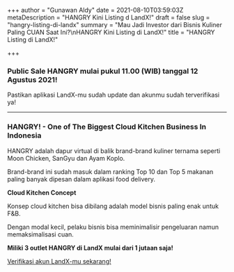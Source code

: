 +++
author = "Gunawan Aldy"
date = 2021-08-10T03:59:03Z
metaDescription = "HANGRY Kini Listing d LandX!"
draft = false
slug = "hangry-listing-di-landx"
summary = "Mau Jadi Investor dari Bisnis Kuliner Paling CUAN Saat Ini?\nHANGRY Kini Listing di LandX!"
title = "HANGRY Listing di LandX!"

+++


### Public Sale HANGRY mulai pukul 11.00 (WIB) tanggal 12 Agustus 2021!

Pastikan aplikasi LandX-mu sudah update dan akunmu sudah terverifikasi ya!

---

### HANGRY! - One of The Biggest Cloud Kitchen Business In Indonesia

HANGRY adalah dapur virtual di balik brand-brand kuliner ternama seperti Moon Chicken, SanGyu dan Ayam Koplo.

Brand-brand ini sudah masuk dalam ranking Top 10 dan Top 5 makanan paling banyak dipesan dalam aplikasi food delivery.



**Cloud Kitchen Concept**

Konsep cloud kitchen bisa dibilang adalah model bisnis paling enak untuk F&B.

Dengan modal kecil, pelaku bisnis bisa meminimalisir pengeluaran namun memaksimalisasi cuan.

**Miliki 3 outlet HANGRY di LandX mulai dari 1 jutaan saja!**

[Verifikasi akun LandX-mu sekarang!](https://landxapp.page.link/hangry) 




